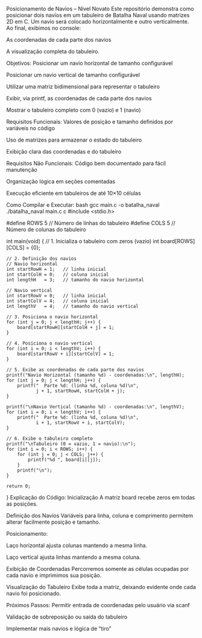 Posicionamento de Navios – Nível Novato
Este repositório demonstra como posicionar dois navios em um tabuleiro de Batalha Naval usando matrizes 2D em C. Um navio será colocado horizontalmente e outro verticalmente. Ao final, exibimos no console:

As coordenadas de cada parte dos navios

A visualização completa do tabuleiro.

Objetivos:
Posicionar um navio horizontal de tamanho configurável

Posicionar um navio vertical de tamanho configurável

Utilizar uma matriz bidimensional para representar o tabuleiro

Exibir, via printf, as coordenadas de cada parte dos navios

Mostrar o tabuleiro completo com 0 (vazio) e 1 (navio)

Requisitos Funcionais:
Valores de posição e tamanho definidos por variáveis no código

Uso de matrizes para armazenar o estado do tabuleiro

Exibição clara das coordenadas e do tabuleiro

Requisitos Não Funcionais:
Código bem documentado para fácil manutenção

Organização lógica em seções comentadas

Execução eficiente em tabuleiros de até 10×10 células

Como Compilar e Executar:
bash
gcc main.c -o batalha_naval
./batalha_naval
main.c
c
#include <stdio.h>

#define ROWS 5       // Número de linhas do tabuleiro
#define COLS 5       // Número de colunas do tabuleiro

int main(void) {
    // 1. Inicializa o tabuleiro com zeros (vazio)
    int board[ROWS][COLS] = {0};

    // 2. Definição dos navios
    // Navio horizontal
    int startRowH = 1;   // linha inicial
    int startColH = 0;   // coluna inicial
    int lengthH   = 3;   // tamanho do navio horizontal

    // Navio vertical
    int startRowV = 0;   // linha inicial
    int startColV = 4;   // coluna inicial
    int lengthV   = 4;   // tamanho do navio vertical

    // 3. Posiciona o navio horizontal
    for (int j = 0; j < lengthH; j++) {
        board[startRowH][startColH + j] = 1;
    }

    // 4. Posiciona o navio vertical
    for (int i = 0; i < lengthV; i++) {
        board[startRowV + i][startColV] = 1;
    }

    // 5. Exibe as coordenadas de cada parte dos navios
    printf("Navio Horizontal (tamanho %d) - coordenadas:\n", lengthH);
    for (int j = 0; j < lengthH; j++) {
        printf("  Parte %d: (linha %d, coluna %d)\n",
               j + 1, startRowH, startColH + j);
    }

    printf("\nNavio Vertical (tamanho %d) - coordenadas:\n", lengthV);
    for (int i = 0; i < lengthV; i++) {
        printf("  Parte %d: (linha %d, coluna %d)\n",
               i + 1, startRowV + i, startColV);
    }

    // 6. Exibe o tabuleiro completo
    printf("\nTabuleiro (0 = vazio, 1 = navio):\n");
    for (int i = 0; i < ROWS; i++) {
        for (int j = 0; j < COLS; j++) {
            printf("%d ", board[i][j]);
        }
        printf("\n");
    }

    return 0;
}
Explicação do Código:
Inicialização A matriz board recebe zeros em todas as posições.

Definição dos Navios Variáveis para linha, coluna e comprimento permitem alterar facilmente posição e tamanho.

Posicionamento:

Laço horizontal ajusta colunas mantendo a mesma linha.

Laço vertical ajusta linhas mantendo a mesma coluna.

Exibição de Coordenadas Percorremos somente as células ocupadas por cada navio e imprimimos sua posição.

Visualização do Tabuleiro Exibe toda a matriz, deixando evidente onde cada navio foi posicionado.

Próximos Passos:
Permitir entrada de coordenadas pelo usuário via scanf

Validação de sobreposição ou saída do tabuleiro

Implementar mais navios e lógica de “tiro”
